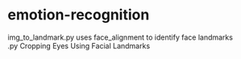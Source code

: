 # emotion-recognition
img_to_landmark.py uses face_alignment to identify face landmarks  
.py Cropping Eyes Using Facial Landmarks

